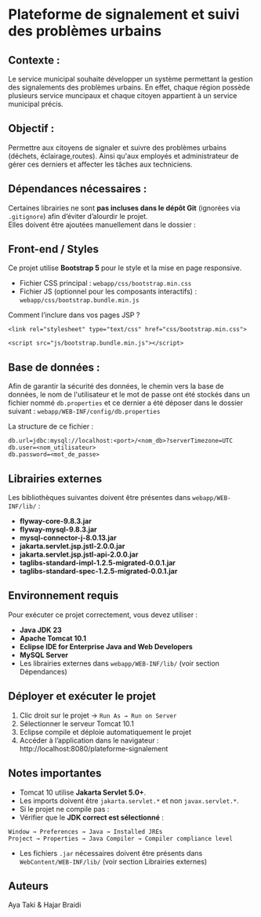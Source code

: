 # Plateforme de signalement et suivi des problèmes urbains

## Contexte :
Le service municipal souhaite développer un système permettant la gestion des signalements des problèmes urbains. En effet, chaque région possède plusieurs service muncipaux et chaque citoyen appartient à un service municipal précis.

## Objectif : 
Permettre aux citoyens de signaler et suivre des problèmes urbains (déchets, éclairage,routes). Ainsi qu'aux employés et administrateur de gérer ces derniers et affecter les tâches aux techniciens.

## Dépendances nécessaires :
Certaines librairies ne sont **pas incluses dans le dépôt Git** (ignorées via `.gitignore`) afin d’éviter d’alourdir le projet.  
Elles doivent être ajoutées manuellement dans le dossier :

## Front-end / Styles

Ce projet utilise **Bootstrap 5** pour le style et la mise en page responsive.

- Fichier CSS principal : `webapp/css/bootstrap.min.css`
- Fichier JS (optionnel pour les composants interactifs) : `webapp/css/bootstrap.bundle.min.js`

Comment l’inclure dans vos pages JSP ?
```
<link rel="stylesheet" type="text/css" href="css/bootstrap.min.css">

<script src="js/bootstrap.bundle.min.js"></script>
```

## Base de données : 

Afin de garantir la sécurité des données, le chemin vers la base de données, le nom de l'utilisateur et le mot de passe ont été stockés dans un fichier nommé `db.properties` et ce dernier a été déposer dans le dossier suivant : `webapp/WEB-INF/config/db.properties`

La structure de ce fichier : 
```
db.url=jdbc:mysql://localhost:<port>/<nom_db>?serverTimezone=UTC
db.user=<nom_utilisateur>
db.password=<mot_de_passe>
```

##  Librairies externes

Les bibliothèques suivantes doivent être présentes dans `webapp/WEB-INF/lib/` :

- **flyway-core-9.8.3.jar**
- **flyway-mysql-9.8.3.jar**
- **mysql-connector-j-8.0.13.jar**  
- **jakarta.servlet.jsp.jstl-2.0.0.jar**
- **jakarta.servlet.jsp.jstl-api-2.0.0.jar**
- **taglibs-standard-impl-1.2.5-migrated-0.0.1.jar**
- **taglibs-standard-spec-1.2.5-migrated-0.0.1.jar**

## Environnement requis

Pour exécuter ce projet correctement, vous devez utiliser :

- **Java JDK 23**  
- **Apache Tomcat 10.1**  
- **Eclipse IDE for Enterprise Java and Web Developers**  
- **MySQL Server**  
- Les librairies externes dans `webapp/WEB-INF/lib/` (voir section Dépendances)

## Déployer et exécuter le projet

1. Clic droit sur le projet → `Run As → Run on Server`
2. Sélectionner le serveur Tomcat 10.1
3. Eclipse compile et déploie automatiquement le projet
4. Accéder à l’application dans le navigateur : http://localhost:8080/plateforme-signalement


## Notes importantes

- Tomcat 10 utilise **Jakarta Servlet 5.0+**.
- Les imports doivent être `jakarta.servlet.*` et non `javax.servlet.*`.
- Si le projet ne compile pas :
- Vérifier que le **JDK correct est sélectionné** :  
 ```
 Window → Preferences → Java → Installed JREs
 Project → Properties → Java Compiler → Compiler compliance level
 ```
- Les fichiers `.jar` nécessaires doivent être présents dans `WebContent/WEB-INF/lib/` (voir section Librairies externes)

## Auteurs
Aya Taki & Hajar Braidi
